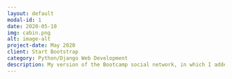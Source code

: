 ```yaml
---
layout: default
modal-id: 1
date: 2020-05-10
img: cabin.png
alt: image-alt
project-date: May 2020
client: Start Bootstrap
category: Python/Django Web Development
description: My version of the Bootcamp social network, in which I added new functionalities and updated it to become a complete but simple social network in the style of Twitter. 
---
```

